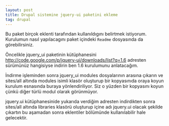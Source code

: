 ```yaml
---
layout: post
title: Drupal sistemine jquery-ui paketini ekleme
tag: drupal
---
```


Bu paket birçok eklenti tarafından kullanıldıgını belirtmek istiyorum. Kurulumun nasıl yapılacagını paket içindeki `Readme` dosyasında da 
görebilirsiniz.

Öncelikle jquery_ui paketinin kütüphanesini http://code.google.com/p/jquery-ui/downloads/list?q=1.6 adresten sürümünüz hangisiyse indirin
ben 1.6 kurulumunu anlatacağım.

İndirme işleminden sonra jquery_ui modules dosyalarının arasına çıkarın ve sites/all altında modules isimli klasör oluşturup bir kopyasınıda oraya koyun
kurulum esnasında buraya yönlendiriliyor. Siz o yüzden bir kopyasını koyun çünkü diğer türlü modul olarak görünmüyor.

jquery.ui kütüphanesinide yukarıda verdiğim adresten indirdikten sonra sites/all altında libraries klasörü oluşturup içine adı jquery.ui olacak şekilde
çıkartın bu aşamadan sonra eklentiler bölümünde kullanılabilir hale gelecektir.

